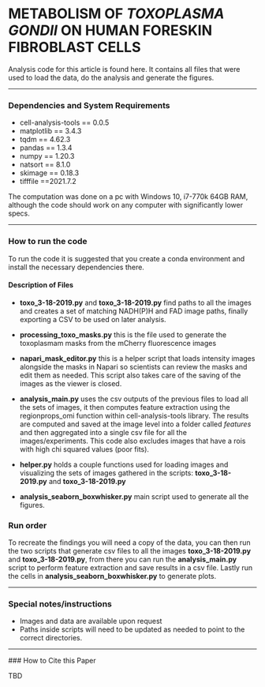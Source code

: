 # METABOLISM OF _TOXOPLASMA GONDII_ ON HUMAN FORESKIN FIBROBLAST CELLS

Analysis code for this article is found here. It contains all files that were used to load the data, do the analysis and generate the figures. 

<hr>

### Dependencies and System Requirements

* cell-analysis-tools == 0.0.5
* matplotlib == 3.4.3
* tqdm == 4.62.3
* pandas == 1.3.4
* numpy == 1.20.3
* natsort == 8.1.0
* skimage == 0.18.3
* tifffile ==2021.7.2

The computation was done on a pc with Windows 10, i7-770k 64GB RAM, although the code should work on any computer with significantly lower specs.

<hr>

### How to run the code

To run the code it is suggested that you create a conda environment and install the necessary dependencies there. 

#### Description of Files

* **toxo_3-18-2019.py** and  **toxo_3-18-2019.py** find paths to all the images and creates a set of matching NADH(P)H and FAD image paths, finally exporting a CSV to be used on later analysis.

* **processing_toxo_masks.py** this is the file used to generate the toxoplasmam masks from the mCherry fluorescence images

* **napari_mask_editor.py** this is a helper script that loads intensity images alongside the masks in Napari so scientists can review the masks and edit them as needed. This script also takes care of the saving of the images as the viewer is closed.

* **analysis_main.py** uses the csv outputs of the previous files to load all the sets of images, it then computes feature extraction using the regionprops_omi function within cell-analysis-tools library. The results are computed and saved at the image level into a folder called _features_ and then aggregated into a single csv file for all the images/experiments. This code also excludes images that have a rois with high chi squared values (poor fits).

* **helper.py**  holds a couple functions used for loading images and visualizing the sets of images gathered in the scripts: **toxo_3-18-2019.py** and  **toxo_3-18-2019.py**

* **analysis_seaborn_boxwhisker.py** main script used to generate all the figures.

### Run order

To recreate the findings you will need a copy of the data, you can then run the two scripts that generate csv files to all the images **toxo_3-18-2019.py** and  **toxo_3-18-2019.py**, from there you can run the **analysis_main.py** script to perform feature extraction and save results in a csv file. Lastly run the cells in **analysis_seaborn_boxwhisker.py** to generate plots.

<hr>

### Special notes/instructions

* Images and data are available upon request 
* Paths inside scripts will need to be updated as needed to point to the correct directories.

<hr>
### How to Cite this Paper

TBD
